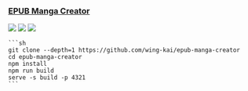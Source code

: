 ### [EPUB Manga Creator](https://github.com/wing-kai/epub-manga-creator)

![](https://img.shields.io/github/license/wing-kai/epub-manga-creator)
[![](https://img.shields.io/github/last-commit/scillidan/epub-manga-creator/master?label=last%20commit%20(fork))](https://github.com/scillidan/epub-manga-creator)
![](https://img.shields.io/badge/Vercel-black?style=flat&logo=Vercel&logoColor=white)

````{tab} From source
```sh
git clone --depth=1 https://github.com/wing-kai/epub-manga-creator
cd epub-manga-creator
npm install
npm run build
serve -s build -p 4321
```
````